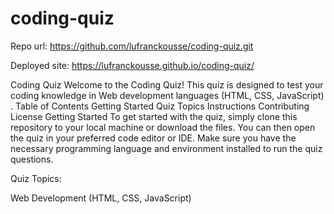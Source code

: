 # coding-quiz

Repo url: https://github.com/lufranckousse/coding-quiz.git

Deployed site:  https://lufranckousse.github.io/coding-quiz/

Coding Quiz
Welcome to the Coding Quiz! This quiz is designed to test your coding knowledge in Web development languages (HTML, CSS, JavaScript) . 
Table of Contents
Getting Started
Quiz Topics
Instructions
Contributing
License
Getting Started
To get started with the quiz, simply clone this repository to your local machine or download the files. You can then open the quiz in your preferred code editor or IDE. Make sure you have the necessary programming language and environment installed to run the quiz questions.

Quiz Topics:

Web Development (HTML, CSS, JavaScript)

